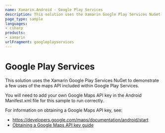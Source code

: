 ```yaml
---
name: Xamarin.Android - Google Play Services
description: This solution uses the Xamarin Google Play Services NuGet to demonstrate a few uses of the maps API included within Google Play Services. You will...
page_type: sample
languages:
- csharp
products:
- xamarin
urlFragment: googleplayservices
---
```

# Google Play Services

This solution uses the Xamarin Google Play Services NuGet to demonstrate a few uses of
the maps API included within Google Play Services.

You will need to add your own Google Maps API key
in the Android Manifest.xml file for this sample to run correctly.

For information on obtaining a Google Maps API key, see:

<ul>
  <li><a href="https://developers.google.com/maps/documentation/android/start">https://developers.google.com/maps/documentation/android/start</a></li>
  <li><a href="http://developer.xamarin.com/Android/Guides/Platform_Features/Maps_and_Location/Obtaining_a_Google_Maps_API_Key">Obtaining a Google Maps API key guide</a></li>
</ul>
  
